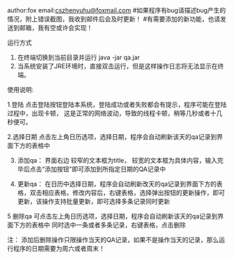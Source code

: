author:fox
email:cszhenyuhu@foxmail.com
#如果程序有bug请描述bug产生的情况，附上错误截图，我收到邮件后会及时更新！
#有需要添加的新功能，也请发送到邮箱，我有空或许会实现！

运行方式

1. 在终端切换到当前目录并运行 java -jar qa.jar
2. 当系统安装了JRE环境时，直接双击运行，但是这样操作日志将无法显示在终端。

使用说明:

1.登陆
点击登陆按钮登陆本系统，登陆成功或者失败都会有提示，程序可能在登陆过程中，出现卡顿，
这是正常的网络波动，导致的线程卡顿，稍等几秒或者十几秒便可。

2.选择日期 
点击左上角日历选项，选择日期，程序会自动刷新该天的qa记录到界面下方的表格中

3. 添加qa：
界面右边 较窄的文本框为title，
较宽的文本框为具体内容，输入完毕后点击“添加按钮”即可添加到所指定日期的QA记录中


4. 更新qa：
在日历中选择日期，程序会自动刷新改天的qa记录到界面下方的表格，双击相应表格，修改内容后，右键表格，选择弹出按钮的更新操作，即可更新，该操作支持批量更新，即可选择多条记录同时更新

5 删除qa
可点击左上角日历选项，选择日期，程序会自动刷新该天的qa记录到界面下方的表格中
同时选中一条或者多条记录，右键表格，点击删除

注：
添加后删除操作只限操作当天的QA记录，如果不是操作当天的记录，那么运行程序的日期需要为周六或者周末！
